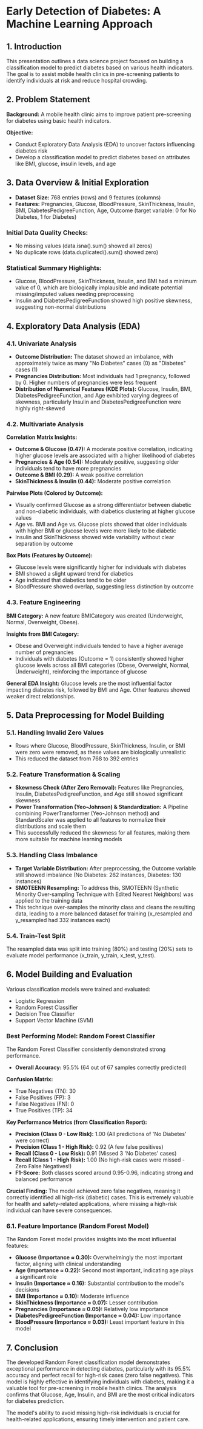 # Early Detection of Diabetes: A Machine Learning Approach

## 1. Introduction

This presentation outlines a data science project focused on building a classification model to predict diabetes based on various health indicators. The goal is to assist mobile health clinics in pre-screening patients to identify individuals at risk and reduce hospital crowding.

## 2. Problem Statement

**Background:** A mobile health clinic aims to improve patient pre-screening for diabetes using basic health indicators.

**Objective:**
- Conduct Exploratory Data Analysis (EDA) to uncover factors influencing diabetes risk
- Develop a classification model to predict diabetes based on attributes like BMI, glucose, insulin levels, and age

## 3. Data Overview & Initial Exploration

- **Dataset Size:** 768 entries (rows) and 9 features (columns)
- **Features:** Pregnancies, Glucose, BloodPressure, SkinThickness, Insulin, BMI, DiabetesPedigreeFunction, Age, Outcome (target variable: 0 for No Diabetes, 1 for Diabetes)

### Initial Data Quality Checks:
- No missing values (data.isna().sum() showed all zeros)
- No duplicate rows (data.duplicated().sum() showed zero)

### Statistical Summary Highlights:
- Glucose, BloodPressure, SkinThickness, Insulin, and BMI had a minimum value of 0, which are biologically implausible and indicate potential missing/imputed values needing preprocessing
- Insulin and DiabetesPedigreeFunction showed high positive skewness, suggesting non-normal distributions

## 4. Exploratory Data Analysis (EDA)

### 4.1. Univariate Analysis

- **Outcome Distribution:** The dataset showed an imbalance, with approximately twice as many "No Diabetes" cases (0) as "Diabetes" cases (1)
- **Pregnancies Distribution:** Most individuals had 1 pregnancy, followed by 0. Higher numbers of pregnancies were less frequent
- **Distribution of Numerical Features (KDE Plots):** Glucose, Insulin, BMI, DiabetesPedigreeFunction, and Age exhibited varying degrees of skewness, particularly Insulin and DiabetesPedigreeFunction were highly right-skewed

### 4.2. Multivariate Analysis

**Correlation Matrix Insights:**
- **Outcome & Glucose (0.47):** A moderate positive correlation, indicating higher glucose levels are associated with a higher likelihood of diabetes
- **Pregnancies & Age (0.54):** Moderately positive, suggesting older individuals tend to have more pregnancies
- **Outcome & BMI (0.29):** A weak positive correlation
- **SkinThickness & Insulin (0.44):** Moderate positive correlation

**Pairwise Plots (Colored by Outcome):**
- Visually confirmed Glucose as a strong differentiator between diabetic and non-diabetic individuals, with diabetics clustering at higher glucose values
- Age vs. BMI and Age vs. Glucose plots showed that older individuals with higher BMI or glucose levels were more likely to be diabetic
- Insulin and SkinThickness showed wide variability without clear separation by outcome

**Box Plots (Features by Outcome):**
- Glucose levels were significantly higher for individuals with diabetes
- BMI showed a slight upward trend for diabetics
- Age indicated that diabetics tend to be older
- BloodPressure showed overlap, suggesting less distinction by outcome

### 4.3. Feature Engineering

**BMI Category:** A new feature BMICategory was created (Underweight, Normal, Overweight, Obese).

**Insights from BMI Category:**
- Obese and Overweight individuals tended to have a higher average number of pregnancies
- Individuals with diabetes (Outcome = 1) consistently showed higher glucose levels across all BMI categories (Obese, Overweight, Normal, Underweight), reinforcing the importance of glucose

**General EDA Insight:** Glucose levels are the most influential factor impacting diabetes risk, followed by BMI and Age. Other features showed weaker direct relationships.

## 5. Data Preprocessing for Model Building

### 5.1. Handling Invalid Zero Values

- Rows where Glucose, BloodPressure, SkinThickness, Insulin, or BMI were zero were removed, as these values are biologically unrealistic
- This reduced the dataset from 768 to 392 entries

### 5.2. Feature Transformation & Scaling

- **Skewness Check (After Zero Removal):** Features like Pregnancies, Insulin, DiabetesPedigreeFunction, and Age still showed significant skewness
- **Power Transformation (Yeo-Johnson) & Standardization:** A Pipeline combining PowerTransformer (Yeo-Johnson method) and StandardScaler was applied to all features to normalize their distributions and scale them
- This successfully reduced the skewness for all features, making them more suitable for machine learning models

### 5.3. Handling Class Imbalance

- **Target Variable Distribution:** After preprocessing, the Outcome variable still showed imbalance (No Diabetes: 262 instances, Diabetes: 130 instances)
- **SMOTEENN Resampling:** To address this, SMOTEENN (Synthetic Minority Over-sampling Technique with Edited Nearest Neighbors) was applied to the training data
- This technique over-samples the minority class and cleans the resulting data, leading to a more balanced dataset for training (x_resampled and y_resampled had 332 instances each)

### 5.4. Train-Test Split

The resampled data was split into training (80%) and testing (20%) sets to evaluate model performance (x_train, y_train, x_test, y_test).

## 6. Model Building and Evaluation

Various classification models were trained and evaluated:
- Logistic Regression
- Random Forest Classifier
- Decision Tree Classifier
- Support Vector Machine (SVM)

### Best Performing Model: Random Forest Classifier

The Random Forest Classifier consistently demonstrated strong performance.

- **Overall Accuracy:** 95.5% (64 out of 67 samples correctly predicted)

**Confusion Matrix:**
- True Negatives (TN): 30
- False Positives (FP): 3
- False Negatives (FN): 0
- True Positives (TP): 34

**Key Performance Metrics (from Classification Report):**
- **Precision (Class 0 - Low Risk):** 1.00 (All predictions of 'No Diabetes' were correct)
- **Precision (Class 1 - High Risk):** 0.92 (A few false positives)
- **Recall (Class 0 - Low Risk):** 0.91 (Missed 3 'No Diabetes' cases)
- **Recall (Class 1 - High Risk):** 1.00 (No high-risk cases were missed - Zero False Negatives!)
- **F1-Score:** Both classes scored around 0.95-0.96, indicating strong and balanced performance

**Crucial Finding:** The model achieved zero false negatives, meaning it correctly identified all high-risk (diabetic) cases. This is extremely valuable for health and safety-related applications, where missing a high-risk individual can have severe consequences.

### 6.1. Feature Importance (Random Forest Model)

The Random Forest model provides insights into the most influential features:

- **Glucose (Importance ≈ 0.30):** Overwhelmingly the most important factor, aligning with clinical understanding
- **Age (Importance ≈ 0.22):** Second most important, indicating age plays a significant role
- **Insulin (Importance ≈ 0.16):** Substantial contribution to the model's decisions
- **BMI (Importance ≈ 0.10):** Moderate influence
- **SkinThickness (Importance ≈ 0.07):** Lesser contribution
- **Pregnancies (Importance ≈ 0.05):** Relatively low importance
- **DiabetesPedigreeFunction (Importance ≈ 0.04):** Low importance
- **BloodPressure (Importance ≈ 0.03):** Least important feature in this model

## 7. Conclusion

The developed Random Forest classification model demonstrates exceptional performance in detecting diabetes, particularly with its 95.5% accuracy and perfect recall for high-risk cases (zero false negatives). This model is highly effective in identifying individuals with diabetes, making it a valuable tool for pre-screening in mobile health clinics. The analysis confirms that Glucose, Age, Insulin, and BMI are the most critical indicators for diabetes prediction.

The model's ability to avoid missing high-risk individuals is crucial for health-related applications, ensuring timely intervention and patient care.